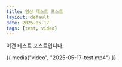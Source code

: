 ```yaml
---
title: 영상 테스트 포스트
layiout: default
date: 2025-05-17
tags: [test, video]
---
```


이건 테스트 포스트입니다.

{{ media("video", "2025-05-17-test.mp4") }}
